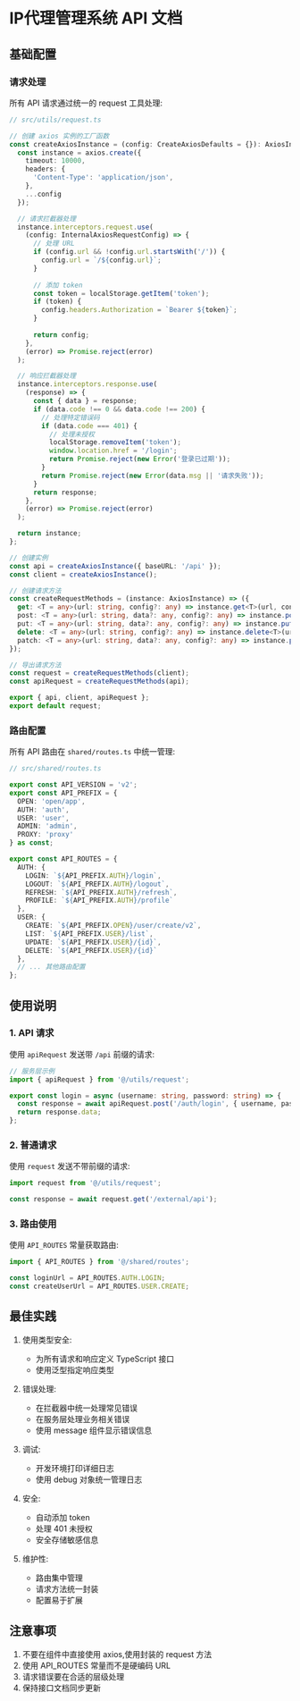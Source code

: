 # IP代理管理系统 API 文档

## 基础配置

### 请求处理

所有 API 请求通过统一的 request 工具处理:

```typescript
// src/utils/request.ts

// 创建 axios 实例的工厂函数
const createAxiosInstance = (config: CreateAxiosDefaults = {}): AxiosInstance => {
  const instance = axios.create({
    timeout: 10000,
    headers: {
      'Content-Type': 'application/json',
    },
    ...config
  });

  // 请求拦截器处理
  instance.interceptors.request.use(
    (config: InternalAxiosRequestConfig) => {
      // 处理 URL
      if (config.url && !config.url.startsWith('/')) {
        config.url = `/${config.url}`;
      }
      
      // 添加 token
      const token = localStorage.getItem('token');
      if (token) {
        config.headers.Authorization = `Bearer ${token}`;
      }
      
      return config;
    },
    (error) => Promise.reject(error)
  );

  // 响应拦截器处理
  instance.interceptors.response.use(
    (response) => {
      const { data } = response;
      if (data.code !== 0 && data.code !== 200) {
        // 处理特定错误码
        if (data.code === 401) {
          // 处理未授权
          localStorage.removeItem('token');
          window.location.href = '/login';
          return Promise.reject(new Error('登录已过期'));
        }
        return Promise.reject(new Error(data.msg || '请求失败'));
      }
      return response;
    },
    (error) => Promise.reject(error)
  );

  return instance;
};

// 创建实例
const api = createAxiosInstance({ baseURL: '/api' });
const client = createAxiosInstance();

// 创建请求方法
const createRequestMethods = (instance: AxiosInstance) => ({
  get: <T = any>(url: string, config?: any) => instance.get<T>(url, config),
  post: <T = any>(url: string, data?: any, config?: any) => instance.post<T>(url, data, config),
  put: <T = any>(url: string, data?: any, config?: any) => instance.put<T>(url, data, config),
  delete: <T = any>(url: string, config?: any) => instance.delete<T>(url, config),
  patch: <T = any>(url: string, data?: any, config?: any) => instance.patch<T>(url, data, config)
});

// 导出请求方法
const request = createRequestMethods(client);
const apiRequest = createRequestMethods(api);

export { api, client, apiRequest };
export default request;
```

### 路由配置

所有 API 路由在 `shared/routes.ts` 中统一管理:

```typescript
// src/shared/routes.ts

export const API_VERSION = 'v2';
export const API_PREFIX = {
  OPEN: 'open/app',
  AUTH: 'auth',
  USER: 'user',
  ADMIN: 'admin',
  PROXY: 'proxy'
} as const;

export const API_ROUTES = {
  AUTH: {
    LOGIN: `${API_PREFIX.AUTH}/login`,
    LOGOUT: `${API_PREFIX.AUTH}/logout`,
    REFRESH: `${API_PREFIX.AUTH}/refresh`,
    PROFILE: `${API_PREFIX.AUTH}/profile`
  },
  USER: {
    CREATE: `${API_PREFIX.OPEN}/user/create/v2`,
    LIST: `${API_PREFIX.USER}/list`,
    UPDATE: `${API_PREFIX.USER}/{id}`,
    DELETE: `${API_PREFIX.USER}/{id}`
  },
  // ... 其他路由配置
};
```

## 使用说明

### 1. API 请求

使用 `apiRequest` 发送带 `/api` 前缀的请求:

```typescript
// 服务层示例
import { apiRequest } from '@/utils/request';

export const login = async (username: string, password: string) => {
  const response = await apiRequest.post('/auth/login', { username, password });
  return response.data;
};
```

### 2. 普通请求

使用 `request` 发送不带前缀的请求:

```typescript
import request from '@/utils/request';

const response = await request.get('/external/api');
```

### 3. 路由使用

使用 `API_ROUTES` 常量获取路由:

```typescript
import { API_ROUTES } from '@/shared/routes';

const loginUrl = API_ROUTES.AUTH.LOGIN;
const createUserUrl = API_ROUTES.USER.CREATE;
```

## 最佳实践

1. 使用类型安全:
   - 为所有请求和响应定义 TypeScript 接口
   - 使用泛型指定响应类型

2. 错误处理:
   - 在拦截器中统一处理常见错误
   - 在服务层处理业务相关错误
   - 使用 message 组件显示错误信息

3. 调试:
   - 开发环境打印详细日志
   - 使用 debug 对象统一管理日志

4. 安全:
   - 自动添加 token
   - 处理 401 未授权
   - 安全存储敏感信息

5. 维护性:
   - 路由集中管理
   - 请求方法统一封装
   - 配置易于扩展

## 注意事项

1. 不要在组件中直接使用 axios,使用封装的 request 方法
2. 使用 API_ROUTES 常量而不是硬编码 URL
3. 请求错误要在合适的层级处理
4. 保持接口文档同步更新 